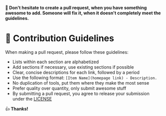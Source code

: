 **:wave: Don't hesitate to create a pull request, when you have something awesome to add. Someone will fix it, when it doesn't completely meet the guidelines.**

# :scroll: Contribution Guidelines

When making a pull request, please follow these guidelines:

- Lists within each section are alphabetized
- Add sections if necessary, use existing sections if possible
- Clear, concise descriptions for each link, followed by a period
- Use the following format: `[Item Name](homepage link) - Description.`
- No duplication of tools, put them where they make the most sense
- Prefer quality over quantity, only submit awesome stuff
- By submitting a pull request, you agree to release your submission under
  the [LICENSE](LICENSE)

:thumbsup: **Thanks!**
